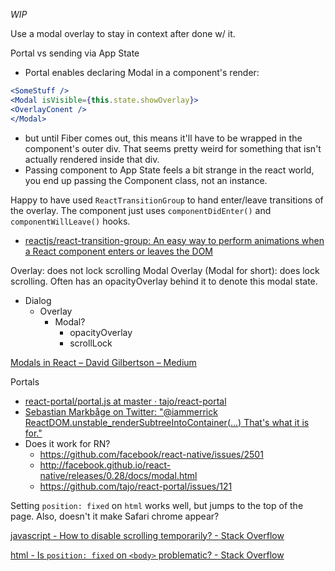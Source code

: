 _WIP_

Use a modal overlay to stay in context after done w/ it.

Portal vs sending via App State
- Portal enables declaring Modal in a component's render:
```jsx
<SomeStuff />
<Modal isVisible={this.state.showOverlay}>
<OverlayConent />
</Modal>
```
  - but until Fiber comes out, this means it'll have to be wrapped in the component's outer div. That seems pretty weird for something that isn't actually rendered inside that div.
- Passing component to App State feels a bit strange in the react world, you end up passing the Component class, not an instance.

Happy to have used `ReactTransitionGroup` to hand enter/leave transitions of the overlay. The component just uses `componentDidEnter()` and `componentWillLeave()` hooks.
- [reactjs/react-transition-group: An easy way to perform animations when a React component enters or leaves the DOM](https://github.com/reactjs/react-transition-group)

Overlay: does not lock scrolling
Modal Overlay (Modal for short): does lock scrolling. Often has an opacityOverlay behind it to denote this modal state.

- Dialog
  - Overlay
    - Modal?
      - opacityOverlay
      - scrollLock

[Modals in React – David Gilbertson – Medium](https://medium.com/@david.gilbertson/modals-in-react-f6c3ff9f4701)

Portals
- [react-portal/portal.js at master · tajo/react-portal](https://github.com/tajo/react-portal/blob/master/lib/portal.js)
- [Sebastian Markbåge on Twitter: "@iammerrick ReactDOM.unstable_renderSubtreeIntoContainer(...) That's what it is for."](https://twitter.com/sebmarkbage/status/694285706827399168?lang=en)
- Does it work for RN?
  - https://github.com/facebook/react-native/issues/2501
  - http://facebook.github.io/react-native/releases/0.28/docs/modal.html
  - https://github.com/tajo/react-portal/issues/121


Setting `position: fixed` on `html` works well, but jumps to the top of the page. Also, doesn't it make Safari chrome appear?

[javascript - How to disable scrolling temporarily? - Stack Overflow](http://stackoverflow.com/questions/4770025/how-to-disable-scrolling-temporarily)

[html - Is `position: fixed` on `<body>` problematic? - Stack Overflow](http://stackoverflow.com/questions/37584726/is-position-fixed-on-body-problematic)
